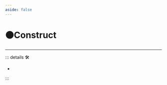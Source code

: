 ```yaml
---
aside: false
---
```

# 🟠<move>Construct</move>

---

<!-- =================================================== -->
<!-- =================================================== -->
<!-- =================================================== -->
<!-- =================================================== -->
<!-- =================================================== -->
::: details 🛠

-

:::
